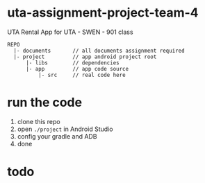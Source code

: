 # uta-assignment-project-team-4
UTA Rental App for UTA - SWEN - 901 class

```
REPO
  |- documents       // all documents assignment required
  |- project         // app android project root  
      |- libs        // dependencies
      |- app         // app code source
          |- src     // real code here
```

# run the code
1. clone this repo
2. open `./project` in Android Studio
3. config your gradle and ADB
4. done

# todo
